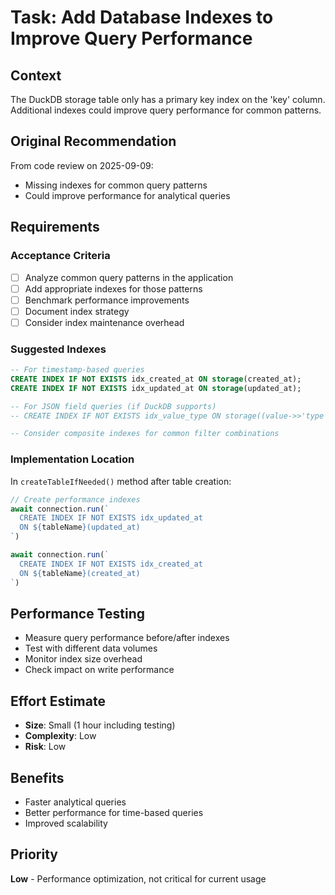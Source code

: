 # Task: Add Database Indexes to Improve Query Performance

## Context
The DuckDB storage table only has a primary key index on the 'key' column. Additional indexes could improve query performance for common patterns.

## Original Recommendation
From code review on 2025-09-09:
- Missing indexes for common query patterns
- Could improve performance for analytical queries

## Requirements

### Acceptance Criteria
- [ ] Analyze common query patterns in the application
- [ ] Add appropriate indexes for those patterns
- [ ] Benchmark performance improvements
- [ ] Document index strategy
- [ ] Consider index maintenance overhead

### Suggested Indexes
```sql
-- For timestamp-based queries
CREATE INDEX IF NOT EXISTS idx_created_at ON storage(created_at);
CREATE INDEX IF NOT EXISTS idx_updated_at ON storage(updated_at);

-- For JSON field queries (if DuckDB supports)
-- CREATE INDEX IF NOT EXISTS idx_value_type ON storage((value->>'type'));

-- Consider composite indexes for common filter combinations
```

### Implementation Location
In `createTableIfNeeded()` method after table creation:
```typescript
// Create performance indexes
await connection.run(`
  CREATE INDEX IF NOT EXISTS idx_updated_at 
  ON ${tableName}(updated_at)
`)

await connection.run(`
  CREATE INDEX IF NOT EXISTS idx_created_at 
  ON ${tableName}(created_at)
`)
```

## Performance Testing
- Measure query performance before/after indexes
- Test with different data volumes
- Monitor index size overhead
- Check impact on write performance

## Effort Estimate
- **Size**: Small (1 hour including testing)
- **Complexity**: Low
- **Risk**: Low

## Benefits
- Faster analytical queries
- Better performance for time-based queries
- Improved scalability

## Priority
**Low** - Performance optimization, not critical for current usage